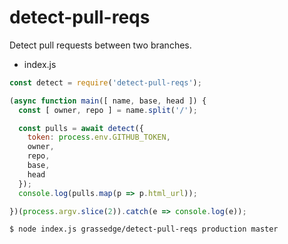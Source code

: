 # detect-pull-reqs
Detect pull requests between two branches.

- index.js
```javascript
const detect = require('detect-pull-reqs');

(async function main([ name, base, head ]) {
  const [ owner, repo ] = name.split('/');

  const pulls = await detect({
    token: process.env.GITHUB_TOKEN,
    owner,
    repo,
    base,
    head
  });
  console.log(pulls.map(p => p.html_url));

})(process.argv.slice(2)).catch(e => console.log(e));
```

```shell
$ node index.js grassedge/detect-pull-reqs production master
```